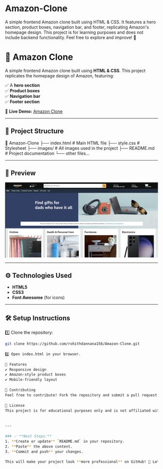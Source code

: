 # Amazon-Clone
A simple frontend Amazon clone built using HTML &amp; CSS. It features a hero section, product boxes, navigation bar, and footer, replicating Amazon's homepage design. This project is for learning purposes and does not include backend functionality. Feel free to explore and improve! 🚀

# 🛒 Amazon Clone

A simple frontend Amazon clone built using **HTML & CSS**. This project replicates the homepage design of Amazon, featuring:

✅ A **hero section**  
✅ **Product boxes**  
✅ **Navigation bar**  
✅ **Footer section**  

🚀 **Live Demo:** [Amazon Clone](https://rohithdannana156.github.io/Amazon-Clone/)

---

## 📂 Project Structure

📁 Amazon-Clone ├── index.html # Main HTML file ├── style.css # Stylesheet ├── images/ # All images used in the project ├── README.md # Project documentation └── other files...


---

## 📸 Preview

![Amazon Clone Preview](preview.png)

---

## ⚙️ Technologies Used

- **HTML5**  
- **CSS3**  
- **Font Awesome** (for icons)  

---

## 🛠️ Setup Instructions

1️⃣ Clone the repository:
```sh
git clone https://github.com/rohithdannana156/Amazon-Clone.git

2️⃣ Open index.html in your browser.

🌟 Features
✔️ Responsive design
✔️ Amazon-style product boxes
✔️ Mobile-friendly layout

📌 Contributing
Feel free to contribute! Fork the repository and submit a pull request.

📜 License
This project is for educational purposes only and is not affiliated with Amazon.


---

### ✅ **Next Steps:**
1. **Create or update** `README.md` in your repository.
2. **Paste** the above content.
3. **Commit and push** your changes.

This will make your project look **more professional** on GitHub! 🚀 Let me know if you need any modifications. 😊
